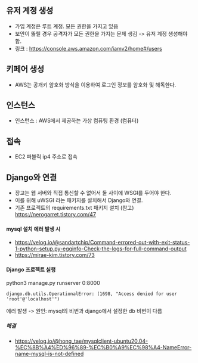 
## 유저 계정 생성
- 가입 계정은 루트 계정. 모든 권한을 가지고 있음
- 보안이 뚫릴 경우 공격자가 모든 권한을 가지는 문제 생김 -> 유저 계정 생성해야 함.
- 링크 : https://console.aws.amazon.com/iamv2/home#/users

## 키페어 생성
- AWS는 공개키 암호화 방식을 이용하여 로그인 정보를 암호화 및 해독한다.


## 인스턴스
- 인스턴스 : AWS에서 제공하는 가상 컴퓨팅 환경 (컴퓨터)

## 접속
- EC2 퍼블릭 ip4 주소로 접속 


## Django와 연결
- 장고는 웹 서버와 직접 통신할 수 없어서 둘 사이에 WSGI를 두어야 한다.
- 이를 위해 uWSGI 라는 패키지를 설치해서 Django와 연결.
- 기존 프로젝트의 requirements.txt 패키지 설치 
(참고) https://nerogarret.tistory.com/47

#### mysql 설치 에러 발생 시
- https://velog.io/@sandartchip/Command-errored-out-with-exit-status-1-python-setup.py-egginfo-Check-the-logs-for-full-command-output
- https://mirae-kim.tistory.com/73



#### Django 프로젝트 실행 
python3 manage.py runserver 0:8000

```
django.db.utils.OperationalError: (1698, "Access denied for user 'root'@'localhost'")
```
에러 발생 -> 원인: mysql의 비번과 django에서 설정한 db 비번이 다름

##### 해결
- https://velog.io/@hong_tae/mysqlclient-ubuntu20.04-%EC%8B%A4%ED%96%89-%EC%B0%A9%EC%98%A4-NameError-name-mysql-is-not-defined
